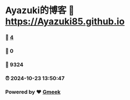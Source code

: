 # Ayazuki的博客 :link: https://Ayazuki85.github.io 
### :page_facing_up: [4](https://Ayazuki85.github.io/tag.html) 
### :speech_balloon: 0 
### :hibiscus: 9324 
### :alarm_clock: 2024-10-23 13:50:47 
### Powered by :heart: [Gmeek](https://github.com/Meekdai/Gmeek)
